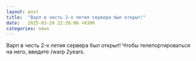```yaml
---
layout: post
title:  "Варп в честь 2-х летия сервера был открыт!"
date:   2025-03-20 22:26:00 +0300
categories: news
---
```

Варп в честь 2-х летия сервера был открыт! Чтобы телепортироваться на него, введите /warp 2years.
